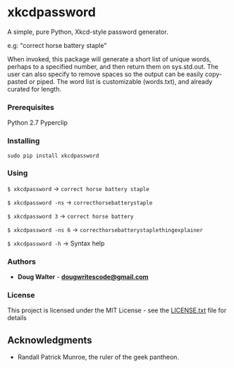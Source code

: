 xkcdpassword
=

A simple, pure Python, Xkcd-style password generator. 

e.g: "correct horse battery staple"

When invoked, this package will generate a short list of unique words, perhaps to a specified number, and then return them on sys.std.out. The user can also specify to remove spaces so the output can be easily copy-pasted or piped. The word list is customizable (words.txt), and already curated for length.

### Prerequisites

Python 2.7
Pyperclip

### Installing

`sudo pip install xkcdpassword`

### Using

`$ xkcdpassword` -> `correct horse battery staple`

`$ xkcdpassword -ns` -> `correcthorsebatterystaple`

`$ xkcdpassword 3` -> `correct horse battery`

`$ xkcdpassword -ns 6` -> `correcthorsebatterystaplethingexplainer`

`$ xkcdpassword -h` -> Syntax help

### Authors

* **Doug Walter** - **dougwritescode@gmail.com**

### License

This project is licensed under the MIT License - see the [LICENSE.txt](LICENSE.txt) file for details

## Acknowledgments

* Randall Patrick Munroe, the ruler of the geek pantheon.

